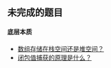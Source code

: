 ## 未完成的题目

#### 底层本质

- [数组存储在栈空间还是堆空间？](https://github.com/RayJiang16/Swift-Review/blob/master/MD/探究本质2/String.md)
- [闭包值捕获的原理是什么？](https://github.com/RayJiang16/Swift-Review/blob/master/MD/闭包/闭包捕获.md)



